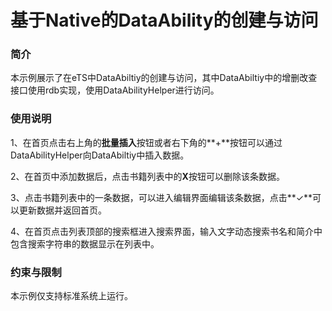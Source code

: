 # 基于Native的DataAbility的创建与访问



### 简介

本示例展示了在eTS中DataAbiltiy的创建与访问，其中DataAbiltiy中的增删改查接口使用rdb实现，使用DataAbilityHelper进行访问。

### 使用说明

1、在首页点击右上角的**批量插入**按钮或者右下角的**+**按钮可以通过DataAbilityHelper向DataAbiltiy中插入数据。

2、在首页中添加数据后，点击书籍列表中的**X**按钮可以删除该条数据。

3、点击书籍列表中的一条数据，可以进入编辑界面编辑该条数据，点击**✓**可以更新数据并返回首页。

4、在首页点击列表顶部的搜索框进入搜索界面，输入文字动态搜索书名和简介中包含搜索字符串的数据显示在列表中。



### 约束与限制

本示例仅支持标准系统上运行。
